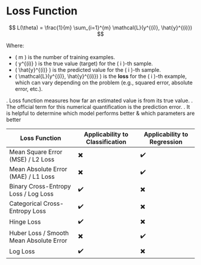 # Loss Function

$$
L(\theta) = \frac{1}{m} \sum_{i=1}^{m} \mathcal{L}(y^{(i)}, \hat{y}^{(i)})
$$

Where:

- \( m \) is the number of training examples.
- \( y^{(i)} \) is the true value (target) for the \( i \)-th sample.
- \( \hat{y}^{(i)} \) is the predicted value for the \( i \)-th sample.
- \( \mathcal{L}(y^{(i)}, \hat{y}^{(i)}) \) is the **loss** for the \( i \)-th example, which can vary depending on the problem (e.g., squared error, absolute error, etc.).

. Loss function measures how far an estimated value is from its true value.
. The official term for this numerical quantification is the prediction error.
. It is helpful to determine which model performs better & which parameters are better

| Loss Function                          | Applicability to Classification | Applicability to Regression |
|----------------------------------------|---------------------------------|-----------------------------|
| Mean Square Error (MSE) / L2 Loss      | ✖️                               | ✔️                          |
| Mean Absolute Error (MAE) / L1 Loss    | ✖️                               | ✔️                          |
| Binary Cross-Entropy Loss / Log Loss   | ✔️                               | ✖️                          |
| Categorical Cross-Entropy Loss         | ✔️                               | ✖️                          |
| Hinge Loss                             | ✔️                               | ✖️                          |
| Huber Loss / Smooth Mean Absolute Error| ✖️                               | ✔️                          |
| Log Loss                               | ✔️                               | ✖️                          |
